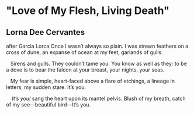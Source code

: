 # "Love of My Flesh, Living Death"
## Lorna Dee Cervantes
after Garcia Lorca
Once I wasn’t always so plain.
I was strewn feathers on a cross
of dune, an expanse of ocean
at my feet, garlands of gulls.

   Sirens and gulls. They couldn’t tame you.
You know as well as they: to be
a dove is to bear the falcon
at your breast, your nights, your seas.

   My fear is simple, heart-faced
above a flare of etchings, a lineage
in letters, my sudden stare. It’s you.

    _It’s you!_ sang the heart upon its mantel
pelvis. Blush of my breath, catch
of my see—beautiful bird—It’s you.